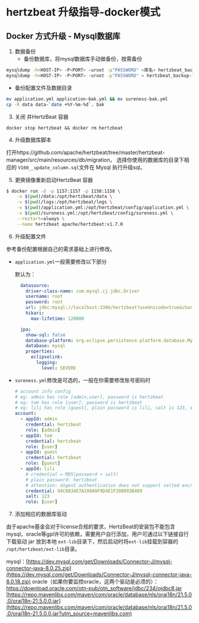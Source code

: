 # hertzbeat 升级指导-docker模式

## Docker 方式升级 - Mysql数据库

1. 数据备份
   - 备份数据库，将mysql数据库手动做备份，按需备份

```bash
mysqldump -h<HOST-IP> -P<PORT> -uroot -p"PASSWORD" <库名> hertzbeat_backup-`date +%Y-%m-%d`.sql #单库备份
mysqldump -h<HOST-IP> -P<PORT> -uroot -p"PASSWORD" > hertzbeat_backup-`date +%Y-%m-%d`.sql # 整库备份
```

- 备份配置文件及数据目录

```bash
mv application.yml application-bak.yml && mv sureness-bak.yml
cp -R data data-`date +%Y-%m-%d`. bak
```

3. 关闭 并HertzBeat 容器

```shell
docker stop hertzbeat && docker rm hertzbeat
```

4. 升级数据库脚本

打开https://github.com/apache/hertzbeat/tree/master/hertzbeat-manager/src/main/resources/db/migration， 选择你使用的数据库的目录下相应的 `V160__update_column.sql`文件在 Mysql 执行升级sql。

5. 更换镜像重新启动HertzBeat 容器

```bash
$ docker run -d -p 1157:1157 -p 1158:1158 \
    -v $(pwd)/data:/opt/hertzbeat/data \
    -v $(pwd)/logs:/opt/hertzbeat/logs \
    -v $(pwd)/application.yml:/opt/hertzbeat/config/application.yml \
    -v $(pwd)/sureness.yml:/opt/hertzbeat/config/sureness.yml \
    --restart=always \
    --name hertzbeat apache/hertzbeat:v1.7.0
```

6. 升级配置文件

参考备份配置根据自己的需求基础上进行修改。

- `application.yml`一般需要修改以下部分

  默认为：

  ```yaml
    datasource:
      driver-class-name: com.mysql.cj.jdbc.Driver
      username: root
      password: root
      url: jdbc:mysql://localhost:3306/hertzbeat?useUnicode=true&characterEncoding=utf-8&useSSL=false&serverTimezone=Asia/Shanghai
      hikari:
        max-lifetime: 120000
  
    jpa:
      show-sql: false
      database-platform: org.eclipse.persistence.platform.database.MySQLPlatform
      database: mysql
      properties:
        eclipselink:
          logging:
            level: SEVERE
  ```

  

- `sureness.yml`修改是可选的，一般在你需要修改账号密码时

  ```yaml
  # account info config
  # eg: admin has role [admin,user], password is hertzbeat
  # eg: tom has role [user], password is hertzbeat
  # eg: lili has role [guest], plain password is lili, salt is 123, salted password is 1A676730B0C7F54654B0E09184448289
  account:
    - appId: admin
      credential: hertzbeat
      role: [admin]
    - appId: tom
      credential: hertzbeat
      role: [user]
    - appId: guest
      credential: hertzbeat
      role: [guest]
    - appId: lili
      # credential = MD5(password + salt)
      # plain password: hertzbeat
      # attention: digest authentication does not support salted encrypted password accounts
      credential: 94C6B34E7A199A9F9D4E1F208093B489
      salt: 123
      role: [user]
  ```

7. 添加相应的数据库驱动

由于apache基金会对于license合规的要求，HertzBeat的安装包不能包含mysql，oracle等gpl许可的依赖，需要用户自行添加，用户可通过以下链接自行下载驱动 jar 放到本地 `ext-lib`目录下，然后启动时将`ext-lib`挂载到容器的 `/opt/hertzbeat/ext-lib`目录。

mysql：[https://dev.mysql.com/get/Downloads/Connector-J/mysql-connector-java-8.0.25.zip](https://dev.mysql.com/get/Downloads/Connector-J/mysql-connector-java-8.0.18.zip)
oracle（如果你要监控oracle，这两个驱动是必须的）：
https://download.oracle.com/otn-pub/otn_software/jdbc/234/ojdbc8.jar
[https://repo.mavenlibs.com/maven/com/oracle/database/nls/orai18n/21.5.0.0/orai18n-21.5.0.0.jar](https://repo.mavenlibs.com/maven/com/oracle/database/nls/orai18n/21.5.0.0/orai18n-21.5.0.0.jar?utm_source=mavenlibs.com)



